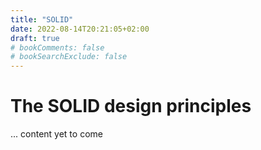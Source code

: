 ```yaml
---
title: "SOLID"
date: 2022-08-14T20:21:05+02:00
draft: true
# bookComments: false
# bookSearchExclude: false
---
```


# The SOLID design principles

... content yet to come
